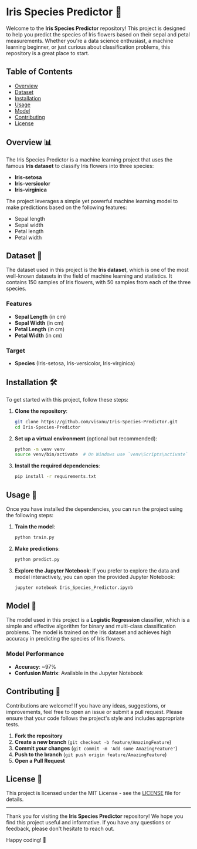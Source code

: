 # Iris Species Predictor 🌸

Welcome to the **Iris Species Predictor** repository! This project is designed to help you predict the species of Iris flowers based on their sepal and petal measurements. Whether you're a data science enthusiast, a machine learning beginner, or just curious about classification problems, this repository is a great place to start.

## Table of Contents
- [Overview](#overview)
- [Dataset](#dataset)
- [Installation](#installation)
- [Usage](#usage)
- [Model](#model)
- [Contributing](#contributing)
- [License](#license)

## Overview 📊

The Iris Species Predictor is a machine learning project that uses the famous **Iris dataset** to classify Iris flowers into three species:
- **Iris-setosa**
- **Iris-versicolor**
- **Iris-virginica**

The project leverages a simple yet powerful machine learning model to make predictions based on the following features:
- Sepal length
- Sepal width
- Petal length
- Petal width

## Dataset 🌱

The dataset used in this project is the **Iris dataset**, which is one of the most well-known datasets in the field of machine learning and statistics. It contains 150 samples of Iris flowers, with 50 samples from each of the three species.

### Features
- **Sepal Length** (in cm)
- **Sepal Width** (in cm)
- **Petal Length** (in cm)
- **Petal Width** (in cm)

### Target
- **Species** (Iris-setosa, Iris-versicolor, Iris-virginica)

## Installation 🛠️

To get started with this project, follow these steps:

1. **Clone the repository**:
   ```bash
   git clone https://github.com/visxnu/Iris-Species-Predictor.git
   cd Iris-Species-Predictor
   ```

2. **Set up a virtual environment** (optional but recommended):
   ```bash
   python -m venv venv
   source venv/bin/activate  # On Windows use `venv\Scripts\activate`
   ```

3. **Install the required dependencies**:
   ```bash
   pip install -r requirements.txt
   ```

## Usage 🚀

Once you have installed the dependencies, you can run the project using the following steps:

1. **Train the model**:
   ```bash
   python train.py
   ```

2. **Make predictions**:
   ```bash
   python predict.py
   ```

3. **Explore the Jupyter Notebook**:
   If you prefer to explore the data and model interactively, you can open the provided Jupyter Notebook:
   ```bash
   jupyter notebook Iris_Species_Predictor.ipynb
   ```

## Model 🤖

The model used in this project is a **Logistic Regression** classifier, which is a simple and effective algorithm for binary and multi-class classification problems. The model is trained on the Iris dataset and achieves high accuracy in predicting the species of Iris flowers.

### Model Performance
- **Accuracy**: ~97%
- **Confusion Matrix**: Available in the Jupyter Notebook

## Contributing 🤝

Contributions are welcome! If you have any ideas, suggestions, or improvements, feel free to open an issue or submit a pull request. Please ensure that your code follows the project's style and includes appropriate tests.

1. **Fork the repository**
2. **Create a new branch** (`git checkout -b feature/AmazingFeature`)
3. **Commit your changes** (`git commit -m 'Add some AmazingFeature'`)
4. **Push to the branch** (`git push origin feature/AmazingFeature`)
5. **Open a Pull Request**

## License 📄

This project is licensed under the MIT License - see the [LICENSE](LICENSE) file for details.

---

Thank you for visiting the **Iris Species Predictor** repository! We hope you find this project useful and informative. If you have any questions or feedback, please don't hesitate to reach out.

Happy coding! 🌟
